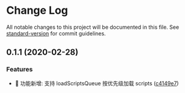 # Change Log

All notable changes to this project will be documented in this file. See [standard-version](https://github.com/conventional-changelog/standard-version) for commit guidelines.

## 0.1.1 (2020-02-28)


### Features

* 🎸 功能新增: 支持 loadScriptsQueue 按优先级加载 scripts ([c4149e7](https://github.com/one-gourd/aa-loader/commit/c4149e7))
